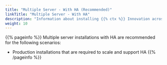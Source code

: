 ```yaml
---
title: "Multiple Server - With HA (Recommended)"
linkTitle: "Multiple Server - With HA"
description: "Information about installing {{% ctx %}} Innovation across multiple on-premise servers with high availability (HA), including: information about components, supported architectures, prerequisites and installation instructions."
weight: 10
---
```


{{% pageinfo %}}
Multiple server installations with HA are recommended for the following scenarios:

* Production installations that are required to scale and support HA
{{% /pageinfo %}}
